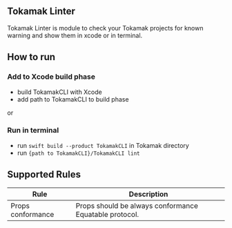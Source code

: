## Tokamak Linter

Tokamak Linter is module to check your Tokamak projects for known warning
and show them in xcode or in terminal.

## How to run

### Add to Xcode build phase

- build TokamakCLI with Xcode
- add path to TokamakCLI to build phase

or

### Run in terminal

- run `swift build --product TokamakCLI` in Tokamak directory
- run `{path to TokamakCLI}/TokamakCLI lint`

## Supported Rules

| Rule              | Description                                            |
| ----------------- | ------------------------------------------------------ |
| Props conformance | Props should be always conformance Equatable protocol. |

